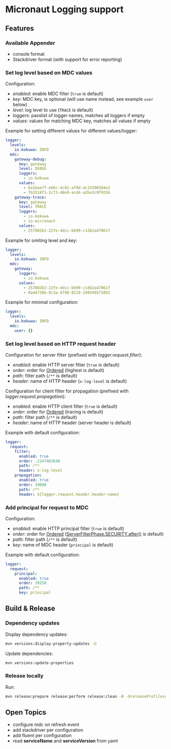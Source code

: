 # Micronaut Logging support

## Features

### Available Appender

* console format
* Stackdriver format (with support for error reporting)

### Set log level based on MDC values

Configuration:

* *enabled*: enable MDC filter (`true` is default)
* *key*: MDC key, is optional (will use name instead, see example `user` below)
* *level*: log level to use (`TRACE` is default)
* *loggers*: passlist of logger names, matches all loggers if empty
* *values*: values for matching MDC key, matches all values if empty

Example for setting  different values for different values/logger:

```yaml
logger:
  levels:
    io.kokuwa: INFO
  mdc:
    gateway-debug:
      key: gateway
      level: DEBUG
      loggers:
        - io.kokuwa
      values:
        - 6a1bae7f-eb6c-4c81-af9d-dc15396584e2
        - fb3318f1-2c73-48e9-acd4-a2be3c9f9256
    gateway-trace:
      key: gateway
      level: TRACE
      loggers:
        - io.kokuwa
        - io.micronaut
      values:
        - 257802b2-22fe-4dcc-bb99-c1db2a47861f
```

Example for omiting level and key:

```yaml
logger:
  levels:
    io.kokuwa: INFO
  mdc:
    gateway:
      loggers:
        - io.kokuwa
      values:
        - 257802b2-22fe-4dcc-bb99-c1db2a47861f
        - 0a44738b-0c3a-4798-8210-2495485f10b2
```

Example for minimal configuration:

```yaml
logger:
  levels:
    io.kokuwa: INFO
  mdc:
    user: {}
```

### Set log level based on HTTP request header

Configuration for server filter (prefixed with *logger.request.filter*):

* *enabled*: enable HTTP server filter (`true` is default)
* *order*: order for [Ordered](https://github.com/micronaut-projects/micronaut-core/blob/master/core/src/main/java/io/micronaut/core/order/Ordered.java) (highest is default)
* *path*: filter path (`/**` is default)
* *header*: name of HTTP header (`x-log-level` is default)

Configuration for client filter for propagation (prefixed with *logger.request.propagation*):

* *enabled*: enable HTTP client filter (`true` is default)
* *order*: order for [Ordered](https://github.com/micronaut-projects/micronaut-core/blob/master/core/src/main/java/io/micronaut/core/order/Ordered.java) (tracing is default)
* *path*: filter path (`/**` is default)
* *header*: name of HTTP header (server header is default)

Example with default configuration:

```yaml
logger:
  request:
    filter:
      enabled: true
      order: -2147483648
      path: /**
      header: x-log-level
    propagation:
      enabled: true
      order: 19000
      path: /**
      header: ${logger.request.header.header-name}
```

### Add principal for request to MDC

Configuration:

* *enabled*: enable HTTP principal filter (`true` is default)
* *order*: order for [Ordered](https://github.com/micronaut-projects/micronaut-core/blob/master/core/src/main/java/io/micronaut/core/order/Ordered.java) ([ServerFilterPhase.SECURITY.after()](https://github.com/micronaut-projects/micronaut-core/blob/v2.0.1/http/src/main/java/io/micronaut/http/filter/ServerFilterPhase.java#L54) is default)
* *path*: filter path (`/**` is default)
* *key*: name of MDC header (`principal` is default)

Example with default configuration:

```yaml
logger:
  request:
    principal:
      enabled: true
      order: 39250
      path: /**
      key: principal
```

## Build & Release

### Dependency updates

Display dependency updates:

```sh
mvn versions:display-property-updates -U
```

Update dependencies:

```sh
mvn versions:update-properties
```

### Release locally

Run:

```sh
mvn release:prepare release:perform release:clean -B -DreleaseProfiles=oss-release
```

## Open Topics

* configure mdc on refresh event
* add stackdriver per configuration
* add fluent per configuration
* read **serviceName** and **serviceVersion** from yaml
